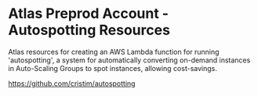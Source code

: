 # Atlas Preprod Account - Autospotting Resources

Atlas resources for creating an AWS Lambda function for running 'autospotting', a system for automatically
converting on-demand instances in Auto-Scaling Groups to spot instances, allowing cost-savings.

https://github.com/cristim/autospotting
